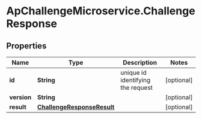 # ApChallengeMicroservice.ChallengeResponse

## Properties
Name | Type | Description | Notes
------------ | ------------- | ------------- | -------------
**id** | **String** | unique id identifying the request | [optional] 
**version** | **String** |  | [optional] 
**result** | [**ChallengeResponseResult**](ChallengeResponseResult.md) |  | [optional] 


